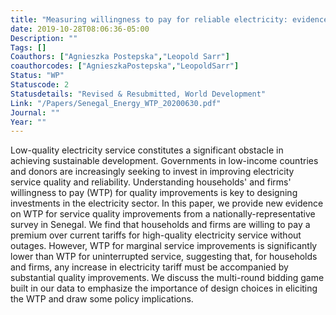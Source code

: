 ```yaml
---
title: "Measuring willingness to pay for reliable electricity: evidence from Senegal"
date: 2019-10-28T08:06:36-05:00
Description: ""
Tags: []
Coauthors: ["Agnieszka Postepska","Leopold Sarr"]
coauthorcodes: ["AgnieszkaPostepska","LeopoldSarr"]
Status: "WP"
Statuscode: 2
Statusdetails: "Revised & Resubmitted, World Development"
Link: "/Papers/Senegal_Energy_WTP_20200630.pdf"
Journal: ""
Year: ""
---
```


Low-quality electricity service constitutes a significant obstacle in achieving sustainable development. Governments in low-income countries and donors are increasingly seeking to invest in improving electricity service quality and reliability. Understanding households' and firms' willingness to pay (WTP) for quality improvements is key to designing investments in the electricity sector. In this paper, we provide new evidence on WTP for service quality improvements from a nationally-representative survey in Senegal. We find that households and firms are willing to pay a premium over current tariffs for high-quality electricity service without outages. However, WTP for marginal service improvements is significantly lower than WTP for uninterrupted service, suggesting that, for households and firms, any increase in electricity tariff must be accompanied by substantial quality improvements. We discuss the multi-round bidding game built in our data to emphasize the importance of design choices in eliciting the WTP and draw some policy implications.